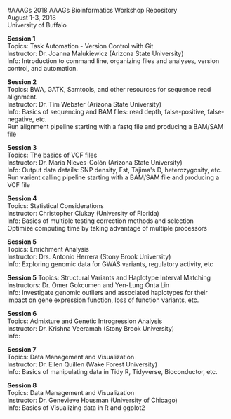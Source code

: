 #AAAGs
2018 AAAGs Bioinformatics Workshop Repository  
August 1-3, 2018  
University of Buffalo

**Session 1**  
Topics: Task Automation - Version Control with Git  
Instructor: Dr. Joanna Malukiewicz (Arizona State University)  
Info: Introduction to command line, organizing files and analyses, version control, and automation. 

**Session 2**  
Topics: BWA, GATK, Samtools, and other resources for sequence read alignment.  
Instructor: Dr. Tim Webster (Arizona State University)  
Info: Basics of sequencing and BAM files: read depth, false-positive, false-negative, etc.  
Run alignment pipeline starting with a fastq file and producing a BAM/SAM file

**Session 3**  
Topics: The basics of VCF files  
Instructor: Dr. Maria Nieves-Colón (Arizona State University)  
Info: Output data details: SNP density, Fst, Tajima's D, heterozygosity, etc.  
Run varient calling pipeline starting with a BAM/SAM file and producing a VCF file

**Session 4**  
Topics: Statistical Considerations  
Instructor: Christopher Clukay (University of Florida)  
Info: Basics of multiple testing correction methods and selection  
Optimize computing time by taking advantage of multiple processors

**Session 5**  
Topics: Enrichment Analysis  
Instructor: Drs. Antonio Herrera  (Stony Brook University)  
Info: Exploring genomic data for GWAS variants, regulatory activity, etc  

**Session 5**
Topics: Structural Variants and Haplotype Interval Matching  
Instructors: Dr. Omer Gokcumen and Yen-Lung Onta Lin  
Info: Investigate genomic outliers and associated haplotypes for their impact on gene expression function, loss of function variants, etc.  

**Session 6**  
Topics: Admixture and Genetic Introgression Analysis  
Instructor: Dr. Krishna Veeramah  (Stony Brook University)  
Info:

**Session 7**  
Topics:  Data Management and Visualization  
Instructor: Dr. Ellen Quillen (Wake Forest University)  
Info: Basics of manipulating data in Tidy R, Tidyverse, Bioconductor, etc.  

**Session 8**  
Topics:  Data Management and Visualization  
Instructor: Dr. Genevieve Housman (University of Chicago)  
Info: Basics of Visualizing data in R and ggplot2 


   


